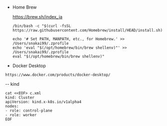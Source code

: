 - Home Brew

  https://brew.sh/index_ja
  
  ```
  /bin/bash -c "$(curl -fsSL https://raw.githubusercontent.com/Homebrew/install/HEAD/install.sh)"
  ```
  ```
  echo '# Set PATH, MANPATH, etc., for Homebrew.' >> /Users/snakai99/.zprofile
  echo 'eval "$(/opt/homebrew/bin/brew shellenv)"' >> /Users/snakai99/.zprofile
  eval "$(/opt/homebrew/bin/brew shellenv)"
  ```
- Docker Desktop
```
https://www.docker.com/products/docker-desktop/
```

-- kind
```
cat <<EOF> c.xml
kind: Cluster
apiVersion: kind.x-k8s.io/v1alpha4
nodes:
- role: control-plane
- role: worker
EOF
```
